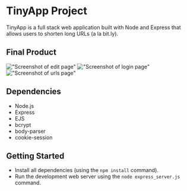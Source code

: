# TinyApp Project

TinyApp is a full stack web application built with Node and Express that allows users to shorten long URLs (a la bit.ly).

## Final Product

!["Screenshot of edit page"](https://github.com/shaytopaze/tinyApp/blob/master/docs/edit_page.png?raw=true)
!["Screenshot of login page"](https://github.com/shaytopaze/tinyApp/blob/master/docs/login_page.png?raw=true)
!["Screenshot of urls page"](https://github.com/shaytopaze/tinyApp/blob/master/docs/urls_page.png?raw=true)

## Dependencies

- Node.js
- Express
- EJS
- bcrypt
- body-parser
- cookie-session

## Getting Started

- Install all dependencies (using the `npm install` command).
- Run the development web server using the `node express_server.js` command.